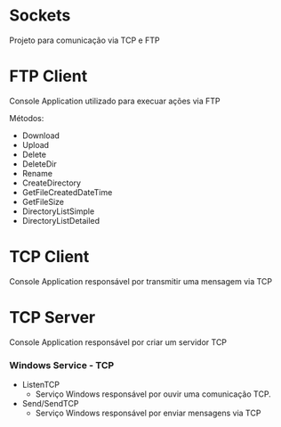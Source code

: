 # Sockets
Projeto para comunicação via TCP e FTP

# FTP Client
Console Application utilizado para execuar ações via FTP

Métodos:
 - Download
 - Upload
 - Delete
 - DeleteDir
 - Rename
 - CreateDirectory
 - GetFileCreatedDateTime
 - GetFileSize
 - DirectoryListSimple
 - DirectoryListDetailed

# TCP Client
Console Application responsável por transmitir uma mensagem via TCP

# TCP Server
Console Application responsável por criar um servidor TCP

### Windows Service - TCP
- ListenTCP
  * Serviço Windows responsável por ouvir uma comunicação TCP.
- Send/SendTCP
  * Serviço Windows responsável por enviar mensagens via TCP
